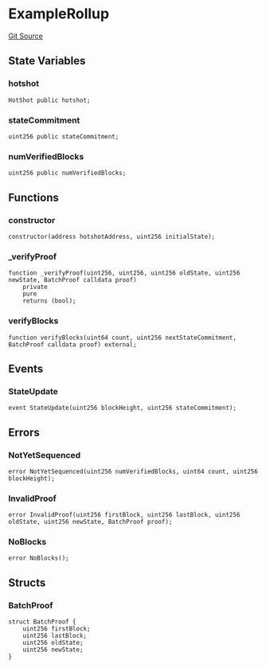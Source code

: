 # ExampleRollup
[Git Source](https://github.com/EspressoSystems/espresso-sequencer/blob/1cf02cf71b6620b1e983b68f0627b9cca54765e8/contracts/src/ExampleRollup.sol)


## State Variables
### hotshot

```solidity
HotShot public hotshot;
```


### stateCommitment

```solidity
uint256 public stateCommitment;
```


### numVerifiedBlocks

```solidity
uint256 public numVerifiedBlocks;
```


## Functions
### constructor


```solidity
constructor(address hotshotAddress, uint256 initialState);
```

### _verifyProof


```solidity
function _verifyProof(uint256, uint256, uint256 oldState, uint256 newState, BatchProof calldata proof)
    private
    pure
    returns (bool);
```

### verifyBlocks


```solidity
function verifyBlocks(uint64 count, uint256 nextStateCommitment, BatchProof calldata proof) external;
```

## Events
### StateUpdate

```solidity
event StateUpdate(uint256 blockHeight, uint256 stateCommitment);
```

## Errors
### NotYetSequenced

```solidity
error NotYetSequenced(uint256 numVerifiedBlocks, uint64 count, uint256 blockHeight);
```

### InvalidProof

```solidity
error InvalidProof(uint256 firstBlock, uint256 lastBlock, uint256 oldState, uint256 newState, BatchProof proof);
```

### NoBlocks

```solidity
error NoBlocks();
```

## Structs
### BatchProof

```solidity
struct BatchProof {
    uint256 firstBlock;
    uint256 lastBlock;
    uint256 oldState;
    uint256 newState;
}
```

